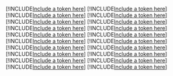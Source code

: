 [!INCLUDE[Include a token here](refs1522316668846/r1.md)]
[!INCLUDE[Include a token here](refs1522316668846/r2.md)]
[!INCLUDE[Include a token here](refs1522316668846/r3.md)]
[!INCLUDE[Include a token here](refs1522316668846/r4.md)]
[!INCLUDE[Include a token here](refs1522316668846/r5.md)]
[!INCLUDE[Include a token here](refs1522316668846/r6.md)]
[!INCLUDE[Include a token here](refs1522316668846/r7.md)]
[!INCLUDE[Include a token here](refs1522316668846/r8.md)]
[!INCLUDE[Include a token here](refs1522316668846/r9.md)]
[!INCLUDE[Include a token here](refs1522316668846/r10.md)]
[!INCLUDE[Include a token here](refs1522316668846/r11.md)]
[!INCLUDE[Include a token here](refs1522316668846/r12.md)]
[!INCLUDE[Include a token here](refs1522316668846/r13.md)]
[!INCLUDE[Include a token here](refs1522316668846/r14.md)]
[!INCLUDE[Include a token here](refs1522316668846/r15.md)]
[!INCLUDE[Include a token here](refs1522316668846/r16.md)]
[!INCLUDE[Include a token here](refs1522316668846/r17.md)]
[!INCLUDE[Include a token here](refs1522316668846/r18.md)]
[!INCLUDE[Include a token here](refs1522316668846/r19.md)]
[!INCLUDE[Include a token here](refs1522316668846/r20.md)]